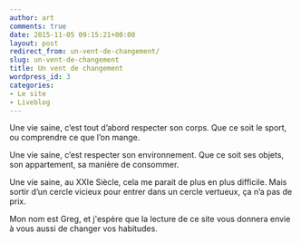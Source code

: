 ```yaml
---
author: art
comments: true
date: 2015-11-05 09:15:21+00:00
layout: post
redirect_from: un-vent-de-changement/
slug: un-vent-de-changement
title: Un vent de changement
wordpress_id: 3
categories:
- Le site
- Liveblog
---
```


Une vie saine, c’est tout d’abord respecter son corps. Que ce soit le sport, ou comprendre ce que l’on mange.

Une vie saine, c’est respecter son environnement. Que ce soit ses objets, son appartement, sa manière de consommer.

Une vie saine, au XXIe Siècle, cela me parait de plus en plus difficile. Mais sortir d’un cercle vicieux pour entrer dans un cercle vertueux, ça n’a pas de prix.

Mon nom est Greg, et j'espère que la lecture de ce site vous donnera envie à vous aussi de changer vos habitudes.
